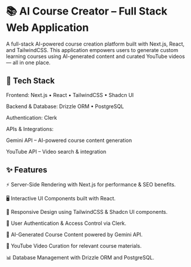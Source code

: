# 📚 AI Course Creator – Full Stack Web Application
A full-stack AI-powered course creation platform built with Next.js, React, and TailwindCSS.
This application empowers users to generate custom learning courses using AI-generated content and curated YouTube videos — all in one place.

## 🚀 Tech Stack
Frontend: Next.js • React • TailwindCSS • Shadcn UI

Backend & Database: Drizzle ORM • PostgreSQL

Authentication: Clerk

APIs & Integrations:

Gemini API – AI-powered course content generation

YouTube API – Video search & integration

## ✨ Features
⚡ Server-Side Rendering with Next.js for performance & SEO benefits.

🖥 Interactive UI Components built with React.

🎨 Responsive Design using TailwindCSS & Shadcn UI components.

🔐 User Authentication & Access Control via Clerk.

🤖 AI-Generated Course Content powered by Gemini API.

🎥 YouTube Video Curation for relevant course materials.

📊 Database Management with Drizzle ORM and PostgreSQL.
